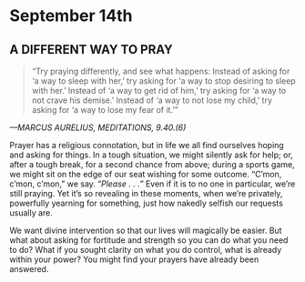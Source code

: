 # September 14th
## A DIFFERENT WAY TO PRAY

> “Try praying differently, and see what happens: Instead of asking for ‘a way to sleep with her,’ try asking for ‘a way to stop desiring to sleep with her.’ Instead of ‘a way to get rid of him,’ try asking for ‘a way to not crave his demise.’ Instead of ‘a way to not lose my child,’ try asking for ‘a way to lose my fear of it.’”

*—MARCUS AURELIUS, MEDITATIONS, 9.40.(6)*

Prayer has a religious connotation, but in life we all find ourselves hoping and asking for things. In a tough situation, we might silently ask for help; or, after a tough break, for a second chance from above; during a sports game, we might sit on the edge of our seat wishing for some outcome. “C’mon, c’mon, c’mon,” we say. “*Please . . .”* Even if it is to no one in particular, we’re still praying. Yet it’s so revealing in these moments, when we’re privately, powerfully yearning for something, just how nakedly selfish our requests usually are.

We want divine intervention so that our lives will magically be easier. But what about asking for fortitude and strength so you can do what you need to do? What if you sought clarity on what you do control, what is already within your power? You might find your prayers have already been answered.

